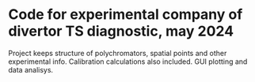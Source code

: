 # Code for experimental company of divertor TS diagnostic, may 2024 
Project keeps structure of polychromators, spatial points and other experimental info. Calibration calculations also included. GUI plotting and data analisys.
  
